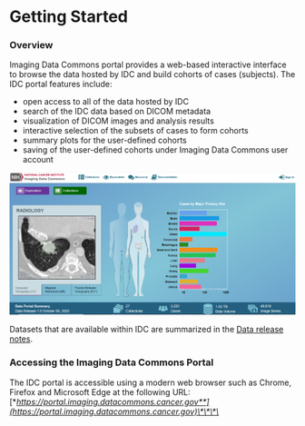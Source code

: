 # Getting Started

### Overview

Imaging Data Commons portal provides a web-based interactive interface to browse the data hosted by IDC and build cohorts of cases \(subjects\). The IDC portal features include:

* open access to all of the data hosted by IDC
* search of the IDC data based on DICOM metadata
* visualization of DICOM images and analysis results
* interactive selection of the subsets of cases to form cohorts
* summary plots for the user-defined cohorts
* saving of the user-defined cohorts under Imaging Data Commons user account

![](../.gitbook/assets/homepage.png)

Datasets that are available within IDC are summarized in the [Data release notes](../data/data-release-notes.md).

### Accessing the Imaging Data Commons Portal

The IDC portal is accessible using a modern web browser such as Chrome, Firefox and Microsoft Edge at the following URL: [**https://portal.imaging.datacommons.cancer.gov**](https://portal.imaging.datacommons.cancer.gov)\*\*\*\*



